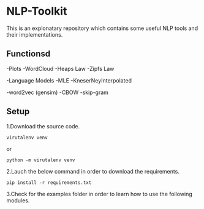 # NLP-Toolkit
This is an explonatary repository which contains some useful NLP tools and their implementations.
 
## Functionsd
 -Plots
  -WordCloud
  -Heaps Law
  -Zipfs Law
  
 -Language Models
  -MLE
  -KneserNeyInterpolated
  
 -word2vec (gensim)
  -CBOW
  -skip-gram
  
## Setup
1.Download the source code.
 ```
 virutalenv venv
 ```
or
 ```
 python -m virutalenv venv
 ```

2.Lauch the below command in order to download the requirements.
 ```
 pip install -r requirements.txt
 ```
3.Check for the examples folder in order to learn how to use the following modules.


